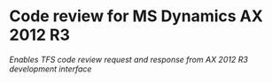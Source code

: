# Code review for MS Dynamics AX 2012 R3

_Enables TFS code review request and response from AX 2012 R3 development interface_
